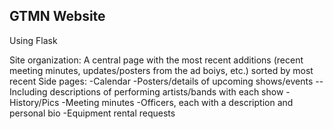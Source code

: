 
## GTMN Website
Using Flask

Site organization:
A central page with the most recent additions (recent meeting minutes, updates/posters from the ad boiys, etc.) sorted by most recent
Side pages:
-Calendar
-Posters/details of upcoming shows/events
--Including descriptions of performing artists/bands with each show
-History/Pics
-Meeting minutes
-Officers, each with a description and personal bio
-Equipment rental requests
